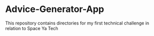 # Advice-Generator-App
This repository contains directories for my first technical challenge in relation to Space Ya Tech
